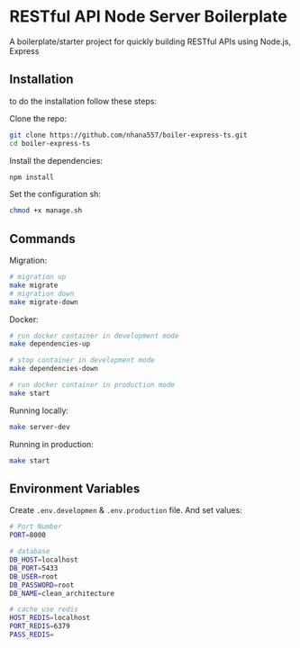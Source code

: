 # RESTful API Node Server Boilerplate

A boilerplate/starter project for quickly building RESTful APIs using Node.js, Express

## Installation

to do the installation follow these steps:

Clone the repo:

```bash
git clone https://github.com/nhana557/boiler-express-ts.git
cd boiler-express-ts
```

Install the dependencies:

```bash
npm install
```

Set the configuration sh:

```bash
chmod +x manage.sh
```

## Commands

Migration:

```bash
# migration up
make migrate
# migration down
make migrate-down
```

Docker:

```bash
# run docker container in development mode
make dependencies-up

# stop container in development mode
make dependencies-down

# run docker container in production mode
make start
```

Running locally:

```bash
make server-dev
```

Running in production:

```bash
make start
```

## Environment Variables

Create `.env.developmen` & `.env.production` file. And set values:

```bash
# Port Number
PORT=8000

# database
DB_HOST=localhost
DB_PORT=5433
DB_USER=root
DB_PASSWORD=root
DB_NAME=clean_architecture

# cache use redis
HOST_REDIS=localhost
PORT_REDIS=6379
PASS_REDIS=
```
